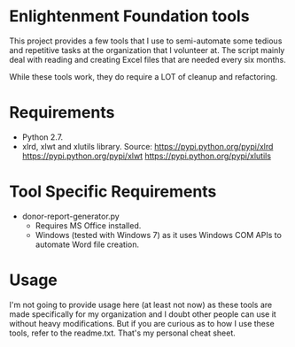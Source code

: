 Enlightenment Foundation tools
===============
This project provides a few tools that I use to semi-automate some tedious and
repetitive tasks at the organization that I volunteer at.  The script mainly
deal with reading and creating Excel files that are needed every six months.

While these tools work, they do require a LOT of cleanup and refactoring.


Requirements
===============
* Python 2.7.
* xlrd, xlwt and xlutils library.
  Source: https://pypi.python.org/pypi/xlrd
          https://pypi.python.org/pypi/xlwt
          https://pypi.python.org/pypi/xlutils

Tool Specific Requirements
===============
* donor-report-generator.py
  - Requires MS Office installed.
  - Windows (tested with Windows 7) as it uses Windows COM APIs to automate Word
    file creation.

Usage
===============
I'm not going to provide usage here (at least not now) as these tools are made
specifically for my organization and I doubt other people can use it without
heavy modifications.  But if you are curious as to how I use these tools, refer
to the readme.txt.  That's my personal cheat sheet.
